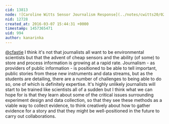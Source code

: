 ```yaml
---
cid: 13813
node: ![Caroline Witts Sensor Journalism Response](../notes/cwitts20/02-24-2016/caroline-witts-sensor-journalism-response)
nid: 12728
created_at: 2016-03-07 15:44:31 +0000
timestamp: 1457365471
uid: 994
author: kanarinka
---
```


[@cfastie](/profile/cfastie)  I think it's not that journalists all want to be environmental scientists but that the advent of cheap sensors and the ability (of some) to store and process information is growing at a rapid rate. Journalism - as providers of public information - is positioned to be able to tell important, public stories from these new instruments and data streams, but as the students are detailing, there are a number of challenges to being able to do so, one of which is definitely expertise. It's highly unlikely journalists will start to be trained like scientists all of a sudden but I think what we can hope for is that they learn about some of the critical issues surrounding experiment design and data collection, so that they see these methods as a viable way to collect evidence, to think creatively about how to gather evidence for a story and that they might be well-positioned in the future to carry out collaborations.
